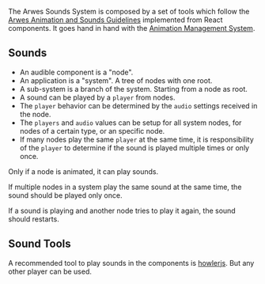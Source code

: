 The Arwes Sounds System is composed by a set of tools which follow the
[Arwes Animation and Sounds Guidelines](../guidelines/animation-and-sounds.md)
implemented from React components. It goes hand in hand with the
[Animation Management System](../animation/animation-management-system.md).

## Sounds

- An audible component is a "node".
- An application is a "system". A tree of nodes with one root.
- A sub-system is a branch of the system. Starting from a node as root.
- A sound can be played by a `player` from nodes.
- The `player` behavior can be determined by the `audio` settings received in
the node.
- The `players` and `audio` values can be setup for all system nodes, for nodes
of a certain type, or an specific node.
- If many nodes play the same `player` at the same time, it is responsibility
of the `player` to determine if the sound is played multiple times or only once.

Only if a node is animated, it can play sounds.

If multiple nodes in a system play the same sound at the same time, the sound
should be played only once.

If a sound is playing and another node tries to play it again, the sound should
restarts.

## Sound Tools

A recommended tool to play sounds in the components is [howlerjs](https://howlerjs.com).
But any other player can be used.
